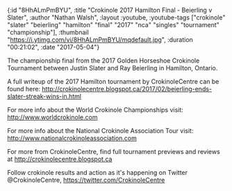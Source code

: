 {:id "8HhALmPmBYU",
 :title "Crokinole 2017 Hamilton Final - Beierling v Slater",
 :author "Nathan Walsh",
 :layout :youtube,
 :youtube-tags
 ["crokinole"
  "slater"
  "beierling"
  "hamilton"
  "final"
  "2017"
  "nca"
  "singles"
  "tournament"
  "championship"],
 :thumbnail "https://i.ytimg.com/vi/8HhALmPmBYU/mqdefault.jpg",
 :duration "00:21:02",
 :date "2017-05-04"}

The championship final from the 2017 Golden Horseshoe Crokinole Tournament between Justin Slater and Ray Beierling in Hamilton, Ontario.

A full writeup of the 2017 Hamilton tournament by CrokinoleCentre can be found here: http://crokinolecentre.blogspot.ca/2017/02/beierling-ends-slater-streak-wins-in.html

For more info about the World Crokinole Championships visit: http://www.worldcrokinole.com

For more info about the National Crokinole Association Tour visit: http://www.nationalcrokinoleassociation.com

For more from CrokinoleCentre, find full tournament previews and reviews at http://crokinolecentre.blogspot.ca

Follow crokinole results and action as it's happening on Twitter @CrokinoleCentre, https://twitter.com/CrokinoleCentre
